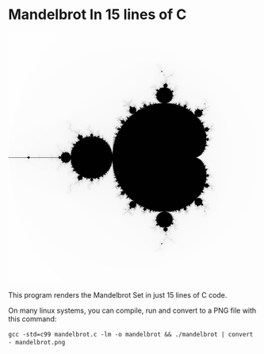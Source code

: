 # Mandelbrot In 15 lines of C

![The Mandelbrot Set](mandelbrot.png)

This program renders the Mandelbrot Set in just 15 lines of C code.

On many linux systems, you can compile, run and convert to a PNG file with this
command:

```
gcc -std=c99 mandelbrot.c -lm -o mandelbrot && ./mandelbrot | convert - mandelbrot.png
```
